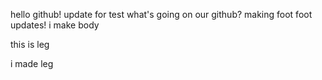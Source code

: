 hello github!
update for test
what's going on our github?
making foot 
foot updates!
i make body








this is leg





i made leg